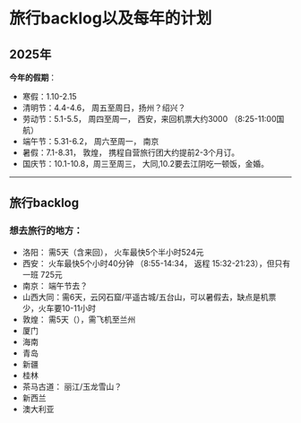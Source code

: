 # 旅行backlog以及每年的计划




## 2025年

**今年的假期**：
- 寒假：1.10-2.15
- 清明节：4.4-4.6， 周五至周日，扬州？绍兴？
- 劳动节：5.1-5.5， 周四至周一， 西安，来回机票大约3000 （8:25-11:00国航）
- 端午节：5.31-6.2， 周六至周一， 南京
- 暑假：7.1-8.31， 敦煌， 携程自营旅行团大约提前2-3个月订。
- 国庆节：10.1-10.8，周三至周三， 大同,10.2要去江阴吃一顿饭，金婚。

---

## 旅行backlog
### 想去旅行的地方：
- 洛阳： 需5天（含来回）， 火车最快5个半小时524元
- 西安： 火车最快5个小时40分钟 （8:55-14:34， 返程 15:32-21:23），但只有一班 725元
- 南京： 端午节去？ 
- 山西大同：需6天，云冈石窟/平遥古城/五台山，可以暑假去，缺点是机票少，火车要10-11小时
- 敦煌： 需5天（），需飞机至兰州
- 厦门
- 海南
- 青岛
- 新疆
- 桂林
- 茶马古道： 丽江/玉龙雪山？
- 新西兰
- 澳大利亚